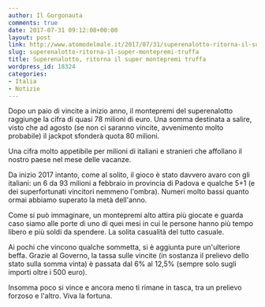 ```yaml
---
author: Il Gorgonauta
comments: true
date: 2017-07-31 09:12:08+00:00
layout: post
link: http://www.atomodelmale.it/2017/07/31/superenalotto-ritorna-il-super-montepremi-truffa/
slug: superenalotto-ritorna-il-super-montepremi-truffa
title: Superenalotto, ritorna il super montepremi truffa
wordpress_id: 18324
categories:
- Italia
- Notizie
---
```


Dopo un paio di vincite a inizio anno, il montepremi del superenalotto raggiunge la cifra di quasi 78 milioni di euro. Una somma destinata a salire, visto che ad agosto (se non ci saranno vincite, avvenimento molto probabile) il jackpot sfonderà quota 80 milioni.

Una cifra molto appetibile per milioni di italiani e stranieri che affollano il nostro paese nel mese delle vacanze.

Da inizio 2017 intanto, come al solito, il gioco è stato davvero avaro con gli italiani: un 6 da 93 milioni a febbraio in provincia di Padova e qualche 5+1 (e dei superfortunati vincitori nemmeno l'ombra). Numeri molto bassi quanto ormai abbiamo superato la metà dell'anno.

Come si può immaginare, un montepremi alto attira più giocate e guarda caso siamo alle porte di uno di quei mesi in cui le persone hanno più tempo libero e più soldi da spendere. La solita casualità del tutto casuale.

Ai pochi che vincono qualche sommetta, si è aggiunta pure un'ulteriore beffa. Grazie al Governo, la tassa sulle vincite (in sostanza il prelievo dello stato sulla somma vinta) è passata dal 6% al 12,5% (sempre solo sugli importi oltre i 500 euro).

Insomma poco si vince e ancora meno ti rimane in tasca, tra un prelievo forzoso e l'altro. Viva la fortuna.
